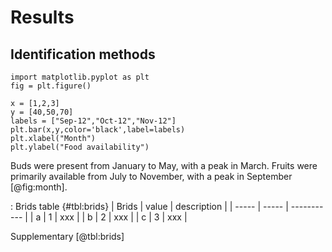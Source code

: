 
# Results

## Identification methods

```{#fig:month .matplotlib caption="Monthly variation in food availability for Trachypithecus shortridgei between August 2012 and September 2013 (excluding December 2012 and July 2013)"}
import matplotlib.pyplot as plt
fig = plt.figure()

x = [1,2,3]
y = [40,50,70]
labels = ["Sep-12","Oct-12","Nov-12"]
plt.bar(x,y,color='black',label=labels)
plt.xlabel("Month")
plt.ylabel("Food availability")
```

Buds were present from January to May, with a peak in March. Fruits were primarily available from July to November, with a peak in September [@fig:month].

: Brids table {#tbl:brids}
| Brids | value | description |
| ----- | ----- | ----------- |
| a     | 1     | xxx         |
| b     | 2     | xxx         |
| c     | 3     | xxx         |

Supplementary [@tbl:brids]
